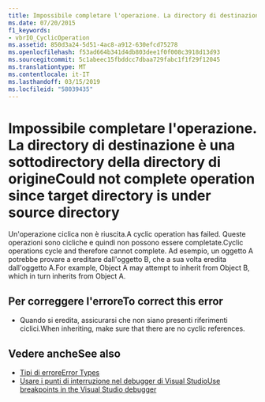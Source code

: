 ```yaml
---
title: Impossibile completare l'operazione. La directory di destinazione è una sottodirectory della directory di origine
ms.date: 07/20/2015
f1_keywords:
- vbrIO_CyclicOperation
ms.assetid: 850d3a24-5d51-4ac8-a912-630efcd75278
ms.openlocfilehash: f53ad664b341d4db803dee1f0f008c3918d13d93
ms.sourcegitcommit: 5c1abeec15fbddcc7dbaa729fabc1f1f29f12045
ms.translationtype: MT
ms.contentlocale: it-IT
ms.lasthandoff: 03/15/2019
ms.locfileid: "58039435"
---
```

# <a name="could-not-complete-operation-since-target-directory-is-under-source-directory"></a><span data-ttu-id="9b2ba-102">Impossibile completare l'operazione. La directory di destinazione è una sottodirectory della directory di origine</span><span class="sxs-lookup"><span data-stu-id="9b2ba-102">Could not complete operation since target directory is under source directory</span></span>
<span data-ttu-id="9b2ba-103">Un'operazione ciclica non è riuscita.</span><span class="sxs-lookup"><span data-stu-id="9b2ba-103">A cyclic operation has failed.</span></span> <span data-ttu-id="9b2ba-104">Queste operazioni sono cicliche e quindi non possono essere completate.</span><span class="sxs-lookup"><span data-stu-id="9b2ba-104">Cyclic operations cycle and therefore cannot complete.</span></span> <span data-ttu-id="9b2ba-105">Ad esempio, un oggetto A potrebbe provare a ereditare dall'oggetto B, che a sua volta eredita dall'oggetto A.</span><span class="sxs-lookup"><span data-stu-id="9b2ba-105">For example, Object A may attempt to inherit from Object B, which in turn inherits from Object A.</span></span>  
  
## <a name="to-correct-this-error"></a><span data-ttu-id="9b2ba-106">Per correggere l'errore</span><span class="sxs-lookup"><span data-stu-id="9b2ba-106">To correct this error</span></span>  
  
-   <span data-ttu-id="9b2ba-107">Quando si eredita, assicurarsi che non siano presenti riferimenti ciclici.</span><span class="sxs-lookup"><span data-stu-id="9b2ba-107">When inheriting, make sure that there are no cyclic references.</span></span>  
  
## <a name="see-also"></a><span data-ttu-id="9b2ba-108">Vedere anche</span><span class="sxs-lookup"><span data-stu-id="9b2ba-108">See also</span></span>

- [<span data-ttu-id="9b2ba-109">Tipi di errore</span><span class="sxs-lookup"><span data-stu-id="9b2ba-109">Error Types</span></span>](../../visual-basic/programming-guide/language-features/error-types.md)
- [<span data-ttu-id="9b2ba-110">Usare i punti di interruzione nel debugger di Visual Studio</span><span class="sxs-lookup"><span data-stu-id="9b2ba-110">Use breakpoints in the Visual Studio debugger</span></span>](/visualstudio/debugger/using-breakpoints)
